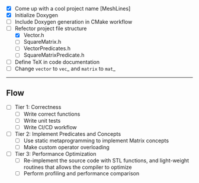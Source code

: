 - [x] Come up with a cool project name [MeshLines]
- [x] Initialize Doxygen
- [ ] Include Doxygen generation in CMake workflow
- [ ] Refector project file structure
  - [x] Vector.h
  - [ ] SquareMatrix.h
  - [ ] VectorPredicates.h
  - [ ] SquareMatrixPredicate.h
- [ ] Define TeX in code documentation
- [ ] Change `vector` to `vec`_ and `matrix` to `mat`_

---

## Flow

- [ ] Tier 1: Correctness
  - [ ] Write correct functions
  - [ ] Write unit tests
  - [ ] Write CI/CD workflow
- [ ] Tier 2: Implement Predicates and Concepts
  - [ ] Use static metaprogramming to implement Matrix concepts
  - [ ] Make custom operator overloading
- [ ] Tier 3: Performance Optimization
  - [ ] Re-implement the source code with STL functions, and light-weight routines that allows the compiler to optimize
  - [ ] Perform profiling and performance comparison
